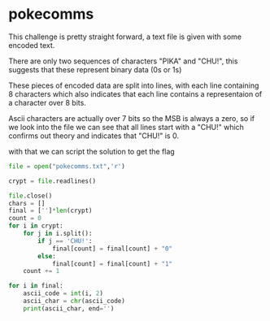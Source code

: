 # pokecomms

This challenge is pretty straight forward, a text file is given with some encoded text.

There are only two sequences of characters "PIKA" and "CHU!", this suggests that these represent binary data (0s or 1s)

These pieces of encoded data are split into lines, with each line containing 8 characters which also indicates that each line contains a representaion of a character over 8 bits.

Ascii characters are actually over 7 bits so the MSB is always a zero, so if we look into the file we can see that all lines start with a "CHU!" which confirms out theory and indicates that "CHU!" is 0.

with that we can script the solution to get the flag

```python
file = open("pokecomms.txt",'r')

crypt = file.readlines()

file.close()
chars = []
final = ['']*len(crypt)
count = 0
for i in crypt:
    for j in i.split():
        if j == 'CHU!':
            final[count] = final[count] + "0"
        else:
            final[count] = final[count] + "1"
    count += 1

for i in final:
    ascii_code = int(i, 2)
    ascii_char = chr(ascii_code)
    print(ascii_char, end='')

```